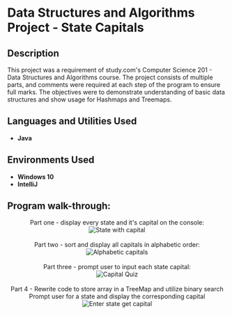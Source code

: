 <h1>Data Structures and Algorithms Project - State Capitals</h1>

<h2>Description</h2>
This project was a requirement of study.com's Computer Science 201 - Data Structures and Algorithms course. The project consists of multiple parts, and comments were required at each step of the program to ensure full marks. The objectives were to demonstrate understanding of basic data structures and show usage for Hashmaps and Treemaps. 
<br />


<h2>Languages and Utilities Used</h2>

- <b>Java</b> 

<h2>Environments Used </h2>

- <b>Windows 10</b>
- <b>IntelliJ</b>

<h2>Program walk-through:</h2>

<p align="center">
Part one - display every state and it's capital on the console: <br/>
<img src="https://i.imgur.com/HDTK4kr.png" alt="State with capital"/>
<br />
<br />
Part two - sort and display all capitals in alphabetic order:  <br/>
<img src="https://i.imgur.com/JeWWGYQ.png" alt="Alphabetic capitals"/>
<br />
<br />
Part three - prompt user to input each state capital: <br/>
<img src="https://i.imgur.com/THcu2RN.png" alt="Capital Quiz"/>
<br />
<br />
Part 4 - Rewrite code to store array in a TreeMap and utilize binary search
<br />
Prompt user for a state and display the corresponding capital  <br/>
<img src="https://i.imgur.com/v5C4j0X.png" alt="Enter state get capital"/>
<br />
</p>
